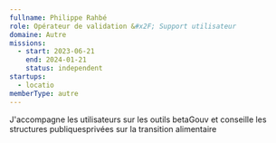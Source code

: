 ```yaml
---
fullname: Philippe Rahbé
role: Opérateur de validation &#x2F; Support utilisateur
domaine: Autre
missions:
  - start: 2023-06-21
    end: 2024-01-21
    status: independent
startups:
  - locatio
memberType: autre
---
```


J'accompagne les utilisateurs sur les outils betaGouv et conseille les structures publiquesprivées sur la transition alimentaire
